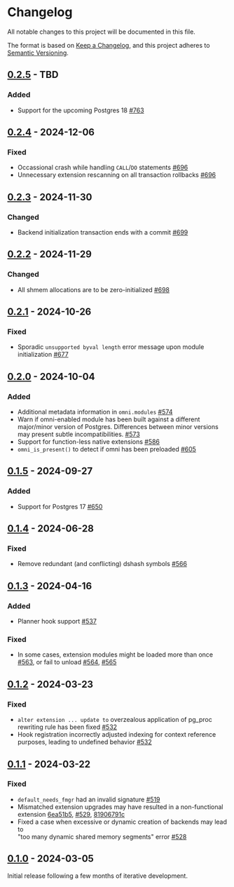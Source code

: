 # Changelog

All notable changes to this project will be documented in this file.

The format is based on [Keep a Changelog](https://keepachangelog.com/en/1.0.0/), and this project adheres
to [Semantic Versioning](https://semver.org/spec/v2.0.0.html).

## [0.2.5] - TBD

### Added

* Support for the upcoming Postgres 18 [#763](https://github.com/omnigres/omnigres/pull/763)

## [0.2.4] - 2024-12-06

### Fixed

* Occassional crash while handling `CALL`/`DO` statements [#696](https://github.com/omnigres/omnigres/pull/696)
* Unnecessary extension rescanning on all transaction rollbacks [#696](https://github.com/omnigres/omnigres/pull/696)

## [0.2.3] - 2024-11-30

### Changed

* Backend initialization transaction ends with a commit [#699](https://github.com/omnigres/omnigres/pull/699)

## [0.2.2] - 2024-11-29

### Changed

* All shmem allocations are to be zero-initialized [#698](https://github.com/omnigres/omnigres/pull/698)

## [0.2.1] - 2024-10-26

### Fixed

* Sporadic `unsupported byval length` error message upon module
  initialization [#677](https://github.com/omnigres/omnigres/pull/677)

## [0.2.0] - 2024-10-04

### Added

* Additional metadata information in `omni.modules`  [#574](https://github.com/omnigres/omnigres/pull/574)
* Warn if omni-enabled module has been built against a different major/minor version of Postgres.
  Differences between minor versions may present subtle
  incompatibilities. [#573](https://github.com/omnigres/omnigres/pull/573)
* Support for function-less native extensions [#586](https://github.com/omnigres/omnigres/pull/586)
* `omni_is_present()` to detect if omni has been preloaded [#605](https://github.com/omnigres/omnigres/pull/605)

## [0.1.5] - 2024-09-27

### Added

* Support for Postgres 17 [#650](https://github.com/omnigres/omnigres/pull/650)

## [0.1.4] - 2024-06-28

### Fixed

* Remove redundant (and conflicting) dshash symbols [#566](https://github.com/omnigres/omnigres/pull/566)

## [0.1.3] - 2024-04-16

### Added

* Planner hook support [#537](https://github.com/omnigres/omnigres/pull/537)

### Fixed

* In some cases, extension modules might be loaded more than once [#563](https://github.com/omnigres/omnigres/pull/563),
  or fail to unload [#564](https://github.com/omnigres/omnigres/pull/564),
  [#565](https://github.com/omnigres/omnigres/pull/565)

## [0.1.2] - 2024-03-23

### Fixed

* `alter extension ... update to` overzealous application of pg_proc rewriting rule has been
  fixed [#532](https://github.com/omnigres/omnigres/pull/532)
* Hook registration incorrectly adjusted indexing for context reference purposes, leading to undefined
  behavior [#532](https://github.com/omnigres/omnigres/pull/532)

## [0.1.1] - 2024-03-22

### Fixed

* `default_needs_fmgr` had an invalid signature [#519](https://github.com/omnigres/omnigres/pull/519)
* Mismatched extension upgrades may have resulted in a non-functional
  extension [6ea51b5](https://github.com/omnigres/omnigres/pull/522/commits/6ea51b5ef931d5a62af44234055223538ad3f721), [#529](https://github.com/omnigres/omnigres/pull/529),
  [81906791c](https://github.com/omnigres/omnigres/pull/522/commits/81906791cbae9eab07e2a3414720255b6bd2e4c2)
* Fixed a case when excessive or dynamic creation of backends may lead to  
  "too many dynamic shared memory segments" error [#528](https://github.com/omnigres/omnigres/pull/528)

## [0.1.0] - 2024-03-05

Initial release following a few months of iterative development.

[Unreleased]: https://github.com/omnigres/omnigres/commits/next/omni

[0.1.0]: [https://github.com/omnigres/omnigres/pull/511]

[0.1.1]: [https://github.com/omnigres/omnigres/pull/522]

[0.1.2]: [https://github.com/omnigres/omnigres/pull/531]

[0.1.3]: [https://github.com/omnigres/omnigres/pull/540]

[0.1.4]: [https://github.com/omnigres/omnigres/pull/566]

[0.1.5]: [https://github.com/omnigres/omnigres/pull/650]

[0.2.0]: [https://github.com/omnigres/omnigres/pull/572]

[0.2.1]: [https://github.com/omnigres/omnigres/pull/677]

[0.2.2]: [https://github.com/omnigres/omnigres/pull/698]

[0.2.3]: [https://github.com/omnigres/omnigres/pull/699]

[0.2.4]: [https://github.com/omnigres/omnigres/pull/696]

[0.2.5]: [https://github.com/omnigres/omnigres/pull/763]
